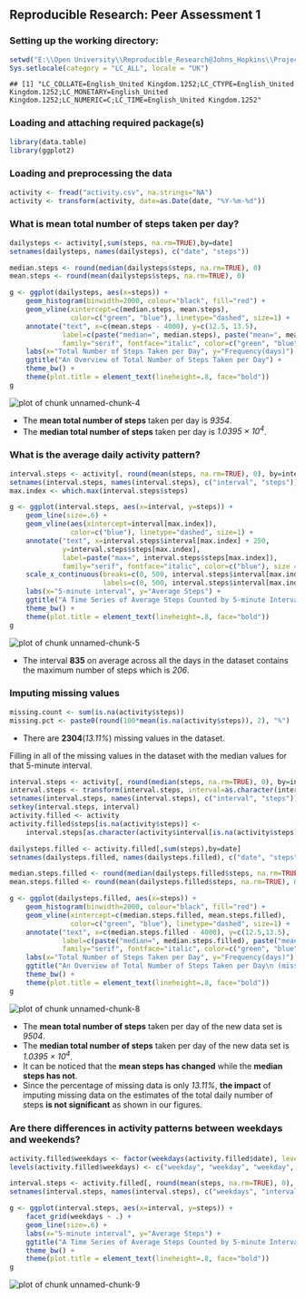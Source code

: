 ## Reproducible Research: Peer Assessment 1

### Setting up the working directory:

```r
setwd("E:\\Open University\\Reproducible_Research@Johns_Hopkins\\Projects\\RepData_PeerAssessment1")
Sys.setlocale(category = "LC_ALL", locale = "UK")
```

```
## [1] "LC_COLLATE=English_United Kingdom.1252;LC_CTYPE=English_United Kingdom.1252;LC_MONETARY=English_United Kingdom.1252;LC_NUMERIC=C;LC_TIME=English_United Kingdom.1252"
```

### Loading and attaching required package(s)

```r
library(data.table)
library(ggplot2)
```

### Loading and preprocessing the data

```r
activity <- fread("activity.csv", na.strings="NA")
activity <- transform(activity, date=as.Date(date, "%Y-%m-%d"))
```


### What is mean total number of steps taken per day?

```r
dailysteps <- activity[,sum(steps, na.rm=TRUE),by=date]
setnames(dailysteps, names(dailysteps), c("date", "steps"))

median.steps <- round(median(dailysteps$steps, na.rm=TRUE), 0)
mean.steps <- round(mean(dailysteps$steps, na.rm=TRUE), 0)

g <- ggplot(dailysteps, aes(x=steps)) +
    geom_histogram(binwidth=2000, colour="black", fill="red") +
    geom_vline(xintercept=c(median.steps, mean.steps), 
               color=c("green", "blue"), linetype="dashed", size=1) +
    annotate("text", x=c(mean.steps - 4000), y=c(12.5, 13.5),
             label=c(paste("median=", median.steps), paste("mean=", mean.steps)),
             family="serif", fontface="italic", color=c("green", "blue"), size = 5, alpha = .6) +
    labs(x="Total Number of Steps Taken per Day", y="Frequency(days)") +
    ggtitle("An Overview of Total Number of Steps Taken per Day") +
    theme_bw() +
    theme(plot.title = element_text(lineheight=.8, face="bold"))           
g
```

![plot of chunk unnamed-chunk-4](figure/unnamed-chunk-4.png) 

- The **mean total number of steps** taken per day is *9354*.
- The **median total number of steps** taken per day is *1.0395 &times; 10<sup>4</sup>*. 

### What is the average daily activity pattern?

```r
interval.steps <- activity[, round(mean(steps, na.rm=TRUE), 0), by=interval]
setnames(interval.steps, names(interval.steps), c("interval", "steps"))
max.index <- which.max(interval.steps$steps)

g <- ggplot(interval.steps, aes(x=interval, y=steps)) +
    geom_line(size=.6) +
    geom_vline(aes(xintercept=interval[max.index]), 
               color=c("blue"), linetype="dashed", size=1) +
    annotate("text", x=interval.steps$interval[max.index] + 250, 
             y=interval.steps$steps[max.index],
             label=paste("max=", interval.steps$steps[max.index]),
             family="serif", fontface="italic", color=c("blue"), size = 5, alpha = 1) +
    scale_x_continuous(breaks=c(0, 500, interval.steps$interval[max.index], 1000, 1500, 2000),
                       labels=c(0, 500, interval.steps$interval[max.index], 1000, 1500, 2000)) +
    labs(x="5-minute interval", y="Average Steps") +
    ggtitle("A Time Series of Average Steps Counted by 5-minute Intervals Across All Days") +
    theme_bw() +
    theme(plot.title = element_text(lineheight=.8, face="bold"))
g
```

![plot of chunk unnamed-chunk-5](figure/unnamed-chunk-5.png) 

- The interval **835** on average across all the days in the dataset contains the maximum number of steps which is *206*.

### Imputing missing values

```r
missing.count <- sum(is.na(activity$steps))
missing.pct <- paste0(round(100*mean(is.na(activity$steps)), 2), "%")
```
- There are **2304**(*13.11%*) missing values in the dataset.

Filling in all of the missing values in the dataset with the median values for that 5-minute interval.

```r
interval.steps <- activity[, round(median(steps, na.rm=TRUE), 0), by=interval]
interval.steps <- transform(interval.steps, interval=as.character(interval))
setnames(interval.steps, names(interval.steps), c("interval", "steps"))
setkey(interval.steps, interval)
activity.filled <- activity
activity.filled$steps[is.na(activity$steps)] <- 
    interval.steps[as.character(activity$interval[is.na(activity$steps)])]$steps
```


```r
dailysteps.filled <- activity.filled[,sum(steps),by=date]
setnames(dailysteps.filled, names(dailysteps.filled), c("date", "steps"))

median.steps.filled <- round(median(dailysteps.filled$steps, na.rm=TRUE), 0)
mean.steps.filled <- round(mean(dailysteps.filled$steps, na.rm=TRUE), 0)

g <- ggplot(dailysteps.filled, aes(x=steps)) +
    geom_histogram(binwidth=2000, colour="black", fill="red") +
    geom_vline(xintercept=c(median.steps.filled, mean.steps.filled), 
               color=c("green", "blue"), linetype="dashed", size=1) +
    annotate("text", x=c(median.steps.filled - 4000), y=c(12.5,13.5),
             label=c(paste("median=", median.steps.filled), paste("mean=", mean.steps.filled)),
             family="serif", fontface="italic", color=c("green", "blue"), size = 5, alpha = .6) +
    labs(x="Total Number of Steps Taken per Day", y="Frequency(days)") +
    ggtitle("An Overview of Total Number of Steps Taken per Day\n (missing data filled in with the median value for that 5-minute interval)") +
    theme_bw() +
    theme(plot.title = element_text(lineheight=.8, face="bold"))           
g
```

![plot of chunk unnamed-chunk-8](figure/unnamed-chunk-8.png) 

- The **mean total number of steps** taken per day of the new data set is *9504*.
- The **median total number of steps** taken per day of the new data set is *1.0395 &times; 10<sup>4</sup>*.
- It can be noticed that the **mean steps has changed** while the **median steps has not**.
- Since the percentage of missing data is only *13.11%*, **the impact** of imputing missing data on the estimates of the total daily number of steps **is not significant** as shown in our figures.



### Are there differences in activity patterns between weekdays and weekends?


```r
activity.filled$weekdays <- factor(weekdays(activity.filled$date), levels=c("Monday", "Tuesday", "Wednesday", "Thursday", "Friday", "Saturday", "Sunday"))
levels(activity.filled$weekdays) <- c("weekday", "weekday", "weekday", "weekday", "weekday", "weekend", "weekend")

interval.steps <- activity.filled[, round(mean(steps, na.rm=TRUE), 0), by="weekdays,interval"]
setnames(interval.steps, names(interval.steps), c("weekdays", "interval", "steps"))

g <- ggplot(interval.steps, aes(x=interval, y=steps)) +
    facet_grid(weekdays ~ .) +
    geom_line(size=.6) +
    labs(x="5-minute interval", y="Average Steps") +
    ggtitle("A Time Series of Average Steps Counted by 5-minute Intervals Across All Days") +
    theme_bw() +
    theme(plot.title = element_text(lineheight=.8, face="bold"))
g
```

![plot of chunk unnamed-chunk-9](figure/unnamed-chunk-9.png) 
